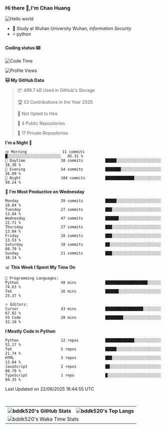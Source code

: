 ### Hi there 👋,I'm Chao Huang


<img src="https://raw.githubusercontent.com/sagar-viradiya/sagar-viradiya/master/resources/banner.png" alt="Hello world">


<br/>


- 🍻  Study at Wuhan University Wuhan, _Information Security_
- ⚡  python



#### Coding status  ⌨️

<!--START_SECTION:waka-->
![Code Time](http://img.shields.io/badge/Code%20Time-846%20hrs%201%20min-blue)

![Profile Views](http://img.shields.io/badge/Profile%20Views-2-blue)

**🐱 My GitHub Data** 

> 📦 499.7 kB Used in GitHub's Storage 
 > 
> 🏆 53 Contributions in the Year 2025
 > 
> 🚫 Not Opted to Hire
 > 
> 📜 4 Public Repositories 
 > 
> 🔑 17 Private Repositories 
 > 
**I'm a Night 🦉** 

```text
🌞 Morning                11 commits          █░░░░░░░░░░░░░░░░░░░░░░░░   05.31 % 
🌆 Daytime                38 commits          █████░░░░░░░░░░░░░░░░░░░░   18.36 % 
🌃 Evening                54 commits          ███████░░░░░░░░░░░░░░░░░░   26.09 % 
🌙 Night                  104 commits         █████████████░░░░░░░░░░░░   50.24 % 
```
📅 **I'm Most Productive on Wednesday** 

```text
Monday                   39 commits          █████░░░░░░░░░░░░░░░░░░░░   18.84 % 
Tuesday                  27 commits          ███░░░░░░░░░░░░░░░░░░░░░░   13.04 % 
Wednesday                47 commits          ██████░░░░░░░░░░░░░░░░░░░   22.71 % 
Thursday                 27 commits          ███░░░░░░░░░░░░░░░░░░░░░░   13.04 % 
Friday                   28 commits          ███░░░░░░░░░░░░░░░░░░░░░░   13.53 % 
Saturday                 18 commits          ██░░░░░░░░░░░░░░░░░░░░░░░   08.70 % 
Sunday                   21 commits          ███░░░░░░░░░░░░░░░░░░░░░░   10.14 % 
```


📊 **This Week I Spent My Time On** 

```text
💬 Programming Languages: 
Python                   48 mins             ███████████████████░░░░░░   74.63 % 
TeX                      16 mins             ██████░░░░░░░░░░░░░░░░░░░   25.37 % 

🔥 Editors: 
Cursor                   43 mins             █████████████████░░░░░░░░   67.82 % 
VS Code                  20 mins             ████████░░░░░░░░░░░░░░░░░   32.18 % 
```

**I Mostly Code in Python** 

```text
Python                   12 repos            █████████████░░░░░░░░░░░░   52.17 % 
TeX                      5 repos             █████░░░░░░░░░░░░░░░░░░░░   21.74 % 
HTML                     3 repos             ███░░░░░░░░░░░░░░░░░░░░░░   13.04 % 
JavaScript               2 repos             ██░░░░░░░░░░░░░░░░░░░░░░░   08.70 % 
TypeScript               1 repo              █░░░░░░░░░░░░░░░░░░░░░░░░   04.35 % 
```




 Last Updated on 22/06/2025 18:44:55 UTC
<!--END_SECTION:waka-->

<br/>

<table>
  <tr>
    <th>
      <img alt="bddk520's GitHub Stats" src="https://github-readme-stats-git-masterrstaa-rickstaa.vercel.app/api?username=bddk520&show_icons=true&theme=transparent&hide_border=true" align="center" />
    </th>
    <th>
      <img alt="bddk520's Top Langs" src="https://github-readme-stats-git-masterrstaa-rickstaa.vercel.app/api/top-langs/?username=bddk520&layout=compact&theme=transparent&hide_border=true&langs_count=10&hide=CMake" align="center" /> 
    </th>
  </tr>
  <tr>
    <td colspan=2>
      <img alt="bddk520's Waka Time Stats" src="https://github-readme-stats.vercel.app/api/wakatime?username=bddk&hide_border=true&layout=compact&theme=transparent&custom_title=WorkTimeThisWeek&range=last_7_days" align="center"/>
    </td>
  </tr>
</table>
